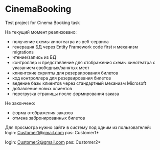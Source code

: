 # CinemaBooking
Test project for Cinema Booking task

На текущий момент реализовано:
- получение схемы кинотеатра из веб-сервиса
- генерация БД через Entity Framework code first и механизм migrations
- чтение/запись из БД
- контроллер и представление для отображения схемы кинотеатра с указанием свободных/занятых мест
- клиентские скрипты для резервирования билетов 
- код контроллера для резервирования билетов
- ведение базы клиентов через стандартный механизм Microsoft
- добавление новых клиентов
- перегрузка страницы после формирования заказа

Не закончено:
- форма отображения заказов
- отмена забронированных билетов


Для просмотра нужно зайти в систему под одним из пользователей: 
login: Customer1@gmail.com
pas: Customer1*

login: Customer2@gmail.com
pas: Customer2*
